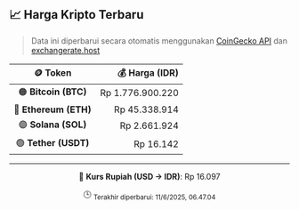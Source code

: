 

<!-- HARGA_KRIPTO -->
## 📈 Harga Kripto Terbaru

> Data ini diperbarui secara otomatis menggunakan [CoinGecko API](https://www.coingecko.com/) dan [exchangerate.host](https://exchangerate.host/)

<div align="center">

| 🪙 Token | 💰 Harga (IDR) |
|:------:|---------------:|
| 🟠 **Bitcoin (BTC)**   | Rp 1.776.900.220 |
| 🔵 **Ethereum (ETH)**  | Rp 45.338.914 |
| 🟣 **Solana (SOL)**    | Rp 2.661.924 |
| 🟢 **Tether (USDT)**   | Rp 16.142 |

---

💱 **Kurs Rupiah (USD → IDR)**: Rp 16.097

🕒 <sub>Terakhir diperbarui: 11/6/2025, 06.47.04</sub>

</div>
<!-- /HARGA_KRIPTO -->